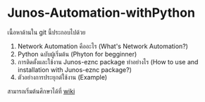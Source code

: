 # Junos-Automation-withPython 

  เนื้อหาด้านใน git นี้ประกอบไปด้วย
  1. Network Automation คืออะไร (What's Network Automation?)
  2. Python ฉบับผู้เริ่มต้น (Phyton for begginner)
  3. การติดตั้งและใช้งาน Junos-eznc package ทำอย่างไร (How to use and installation with Junos-eznc package?)
  4. ตัวอย่างการประยุกต์ใช้งาน (Example)  
  
  สามารถเริ่มต้นศึกษาได้ที่ <a href="https://github.com/Budsadee-C/Junos-Automation-withPython/wiki/Overview">wiki</a>

